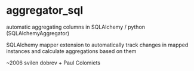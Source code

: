 aggregator_sql
==============

automatic aggregating columns in SQLAlchemy / python (SQLAlchemyAggregator)

SQLAlchemy mapper extension to automatically track changes in mapped instances and calculate aggregations based on them

~2006 svilen dobrev + Paul Colomiets
